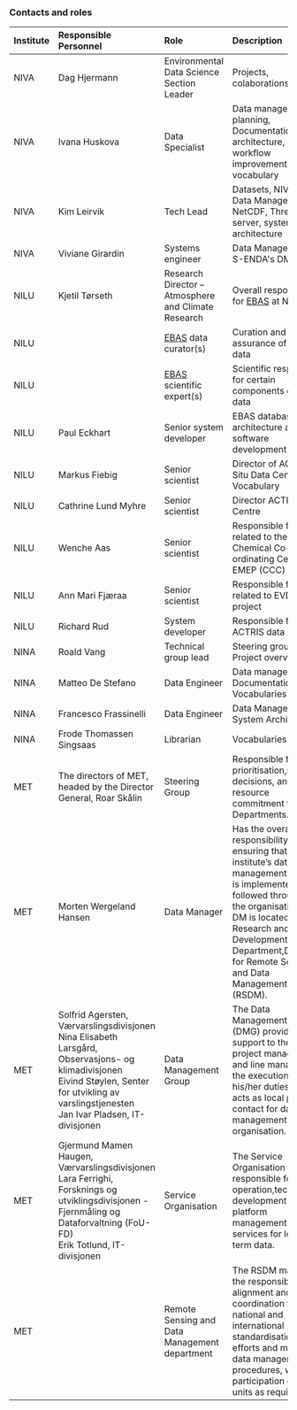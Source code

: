 

### Contacts and roles

| Institute      | Responsible Personnel | Role                                                | Description                                                                                            | Contact                  |
|:---------------|:--------------------|:----------------------------------------------------|:---------------------------------------------------------------------------------------------------------|:-------------------------|
| NIVA           | Dag Hjermann         | Environmental Data Science Section Leader           | Projects, colaborations                                                                                  | dhj@niva.no              |
| NIVA           | Ivana Huskova       | Data Specialist                                     | Data management planning, Documentation and architecture, Data workflow improvements, vocabulary         | ivana.huskova@niva.no    |
| NIVA           | Kim Leirvik         | Tech Lead                                   | Datasets, NIVAcloud, Data Management, NetCDF, Thredds server, systems architecture                       | kim.leirvik@niva.no      |
| NIVA           | Viviane Girardin    | Systems engineer                                    | Data Management, S-ENDA's DMH                                                                            | viviane.girardin@niva.no |
| NILU           | Kjetil Tørseth      | Research Director – Atmosphere and Climate Research | Overall responsibility for [EBAS](acronym.md) at NILU                                                    | kt@nilu.no               |
| NILU           |                     | [EBAS](acronym.md) data curator(s)                  | Curation and quality assurance of EBAS data                                                              | ebas@nilu.no             |
| NILU           |                     | [EBAS](acronym.md) scientific expert(s)             | Scientific responsible for certain components of EBAS data                                               | ebas@nilu.no             |
| NILU           | Paul Eckhart        | Senior system developer                             | EBAS database architecture and core software development                                                 | pe@nilu.no               |
| NILU           | Markus Fiebig       | Senior scientist                                    | Director of ACTRIS In Situ Data Centre unit, Vocabulary                                                  | mf@nilu.no               |
| NILU           | Cathrine Lund Myhre | Senior scientist                                    | Director ACTRIS Data Centre                                                                              | clm@nilu.no              |
| NILU           | Wenche Aas          | Senior scientist                                    | Responsible for work related to the Chemical Co-ordinating Centre of EMEP (CCC)                          | wa@nilu.no               |
| NILU           | Ann Mari Fjæraa     | Senior scientist                                    | Responsible for work related to EVDC project                                                             | amf@nilu.no              |
| NILU           | Richard Rud         | System developer                                    | Responsible for the ACTRIS data portal                                                                   | ror@nilu.no              |
| NINA           | Roald Vang          | Technical group lead                                | Steering group, Project overview                                                                         | roald.vang@nina.no       |
| NINA           | Matteo De Stefano   | Data Engineer                                       | Data management, Documentation, Vocabularies                                                             | matteo.destefano@nina.no |
|NINA|Francesco Frassinelli|Data Engineer| Data Management, System Architecture                                                                     |francesco.frassinelli@nina.no|
|NINA|Frode Thomassen Singsaas|Librarian| Vocabularies                                                                                             |frode.singsaas@nina.no|
MET|The directors of MET, headed by the Director General,  Roar Skålin|Steering Group|Responsible for prioritisation,strategic decisions, and resource commitment from the Departments.         |roars@met.no| 
|MET|Morten Wergeland Hansen|Data Manager|Has the overall responsibility for ensuring that the institute’s data management regime is implemented and followed throughout the organisation. The DM is located in the Research and Development Department,Division for Remote Sensing and Data Management (RSDM).    |mortenwh@met.no|
|MET|Solfrid Agersten, Værvarslingsdivisjonen<br> Nina Elisabeth Larsgård, Observasjons- og klimadivisjonen<br> Eivind Støylen, Senter for utvikling av varslingstjenesten<br> Jan Ivar Pladsen, IT-divisjonen|Data Management Group|The Data Management Group (DMG) provides support to the DM, project managers and line managers for the execution of his/her duties and acts as local points of contact for data management in the organisation.  |solfrida@met.no<br> ninael@met.no<br> eivinds@met.no<br> janip@met.no |
|MET|Gjermund Mamen Haugen, Værvarslingsdivisjonen <br> Lara Ferrighi, Forsknings og utviklingsdivisjonen - Fjernmåling og Dataforvaltning (FoU-FD) <br> Erik Totlund, IT-divisjonen| Service Organisation|The Service Organisation (SO) is responsible for operation,technical development and platform management of the services for long-term data. |gjermundmh@met.no<br> laraf@met.no<br> erikt@met.no|
|MET|| Remote Sensing and Data Management department |The RSDM maintains the responsibility for alignment and coordination with national and international standardisation efforts and modern data management procedures, with participation of other units as required. ||


